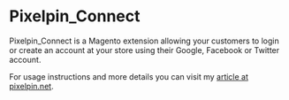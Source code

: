 Pixelpin_Connect
====================

Pixelpin_Connect is a Magento extension allowing your customers to login or create an account at your store using their Google, Facebook or Twitter account.

For usage instructions and more details you can visit my [article at pixelpin.net](http://pixelpin.net/ecommerce/magento/social-connect-magento-extension/).
